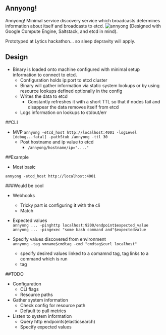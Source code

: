 Annyong!
-------

Annyong!  Minimal service discovery service which broadcasts determines information about itself and broadcasts to etcd.
![annyong](http://38.media.tumblr.com/tumblr_lgf6pdu8gw1qfrk53o1_500.gif)
(Designed with Google Compute Engine, Saltstack, and etcd in mind).

Prototyped at Lytics hackathon... so sleep depravity will apply.

Design
------
* Binary is loaded onto machine configured with minimal setup information to connect to etcd.
  * Configuration holds ip:port to etcd cluster
  * Binary will gather information via static system lookups or by using resource lookups defined optionally in the config
  * Writes the data to etcd
    * Constantly refreshes it with a short TTL so that if nodes fail and disappear the data removes itself from etcd
  * Logs information on lookups to stdout/err


##CLI
* MVP
`annyong -etcd_host http://localhost:4001 -logLevel [debug...fatal] -pathStub /annyong -ttl 30`
  * Post hostname and ip value to etcd
    * `/annyong/hostname/ip="...."`

##Example
* Most basic  
```
annyong -etcd_host http://localhost:4001
```

###Would be cool
* Webhooks
  * Tricky part is configuring it with the cli
  * Match

* Expected values  
`annyong ... -pinghttp localhost:9200/endpoint$expected_value`
`annyong ... -pingexec "some bash command and"$expectedvalue`

* Specify values discovered from environment  
`annyong -tag vmname$cmdtag -cmd "cmdtag$curl localhost"`
  * specify desired values linked to a comamnd tag, tag links to a command which is run
  * tag

##TODO
* Configuration
  * CLI flags
  * Resource paths 
* Gather system information
  * Check config for resource path
  * Default to pull metrics
* Listen to system information
  * Query http endpoints(elasticsearch)
  * Specify expected values

